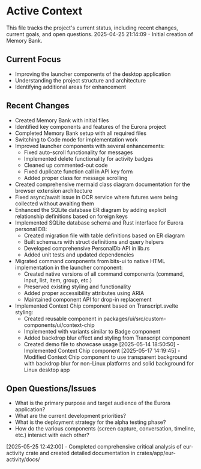 # Active Context

This file tracks the project's current status, including recent changes, current goals, and open questions.
2025-04-25 21:14:09 - Initial creation of Memory Bank.

## Current Focus

- Improving the launcher components of the desktop application
- Understanding the project structure and architecture
- Identifying additional areas for enhancement

## Recent Changes

- Created Memory Bank with initial files
- Identified key components and features of the Eurora project
- Completed Memory Bank setup with all required files
- Switching to Code mode for implementation work
- Improved launcher components with several enhancements:
    - Fixed auto-scroll functionality for messages
    - Implemented delete functionality for activity badges
    - Cleaned up commented-out code
    - Fixed duplicate function call in API key form
    - Added proper class for message scrolling
- Created comprehensive mermaid class diagram documentation for the browser extension architecture
- Fixed async/await issue in OCR service where futures were being collected without awaiting them
- Enhanced the SQLite database ER diagram by adding explicit relationship definitions based on foreign keys
- Implemented SQLite database schema and Rust interface for Eurora personal DB:
    - Created migration file with table definitions based on ER diagram
    - Built schema.rs with struct definitions and query helpers
    - Developed comprehensive PersonalDb API in lib.rs
    - Added unit tests and updated dependencies
- Migrated command components from bits-ui to native HTML implementation in the launcher component:
    - Created native versions of all command components (command, input, list, item, group, etc.)
    - Preserved existing styling and functionality
    - Added proper accessibility attributes using ARIA
    - Maintained component API for drop-in replacement
- Implemented Context Chip component based on Transcript.svelte styling:
    - Created reusable component in packages/ui/src/custom-components/ui/context-chip
    - Implemented with variants similar to Badge component
    - Added backdrop blur effect and styling from Transcript component
    - Created demo file to showcase usage
      [2025-05-14 18:50:50] - Implemented Context Chip component
      [2025-05-17 14:19:45] - Modified Context Chip component to use transparent background with backdrop blur for non-Linux platforms and solid background for Linux desktop app

## Open Questions/Issues

- What is the primary purpose and target audience of the Eurora application?
- What are the current development priorities?
- What is the deployment strategy for the alpha testing phase?
- How do the various components (screen capture, conversation, timeline, etc.) interact with each other?

[2025-05-25 12:42:00] - Completed comprehensive critical analysis of eur-activity crate and created detailed documentation in crates/app/eur-activity/docs/
